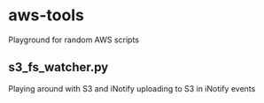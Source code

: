 # aws-tools
Playground for random AWS scripts 

## s3_fs_watcher.py
Playing around with S3 and iNotify uploading to S3 in iNotify events
